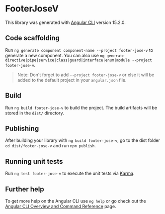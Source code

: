 # FooterJoseV

This library was generated with [Angular CLI](https://github.com/angular/angular-cli) version 15.2.0.

## Code scaffolding

Run `ng generate component component-name --project footer-jose-v` to generate a new component. You can also use `ng generate directive|pipe|service|class|guard|interface|enum|module --project footer-jose-v`.
> Note: Don't forget to add `--project footer-jose-v` or else it will be added to the default project in your `angular.json` file. 

## Build

Run `ng build footer-jose-v` to build the project. The build artifacts will be stored in the `dist/` directory.

## Publishing

After building your library with `ng build footer-jose-v`, go to the dist folder `cd dist/footer-jose-v` and run `npm publish`.

## Running unit tests

Run `ng test footer-jose-v` to execute the unit tests via [Karma](https://karma-runner.github.io).

## Further help

To get more help on the Angular CLI use `ng help` or go check out the [Angular CLI Overview and Command Reference](https://angular.io/cli) page.

